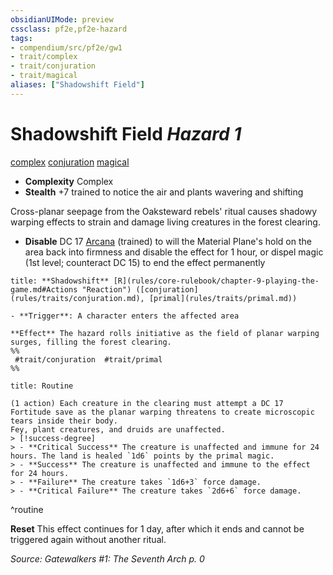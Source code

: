 ```yaml
---
obsidianUIMode: preview
cssclass: pf2e,pf2e-hazard
tags:
- compendium/src/pf2e/gw1
- trait/complex
- trait/conjuration
- trait/magical
aliases: ["Shadowshift Field"]
---
```

# Shadowshift Field *Hazard 1*  
[complex](rules/traits/complex.md "Complex Hazard Trait")  [conjuration](rules/traits/conjuration.md "Conjuration School Trait")  [magical](rules/traits/magical.md "Magical Item Trait")  

- **Complexity** Complex
- **Stealth** +7 trained to notice the air and plants wavering and shifting  

Cross-planar seepage from the Oaksteward rebels' ritual causes shadowy warping effects to strain and damage living creatures in the forest clearing.

- **Disable** DC 17 [Arcana](compendium/skills.md#Arcana) (trained) to will the Material Plane's hold on the area back into firmness and disable the effect for 1 hour, or dispel magic (1st level; counteract DC 15) to end the effect permanently  

```ad-embed-ability
title: **Shadowshift** [R](rules/core-rulebook/chapter-9-playing-the-game.md#Actions "Reaction") ([conjuration](rules/traits/conjuration.md), [primal](rules/traits/primal.md))

- **Trigger**: A character enters the affected area

**Effect** The hazard rolls initiative as the field of planar warping surges, filling the forest clearing.  
%%
 #trait/conjuration  #trait/primal 
%%
```

```ad-pf2-summary
title: Routine

(1 action) Each creature in the clearing must attempt a DC 17 Fortitude save as the planar warping threatens to create microscopic tears inside their body.
Fey, plant creatures, and druids are unaffected.
> [!success-degree] 
> - **Critical Success** The creature is unaffected and immune for 24 hours. The land is healed `1d6` points by the primal magic.
> - **Success** The creature is unaffected and immune to the effect for 24 hours.
> - **Failure** The creature takes `1d6+3` force damage.
> - **Critical Failure** The creature takes `2d6+6` force damage.
```
^routine

**Reset** This effect continues for 1 day, after which it ends and cannot be triggered again without another ritual.  

*Source: Gatewalkers #1: The Seventh Arch p. 0*